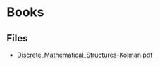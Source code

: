 # Books

## Files

- [Discrete_Mathematical_Structures-Kolman.pdf](Discrete_Mathematical_Structures-Kolman.pdf)
